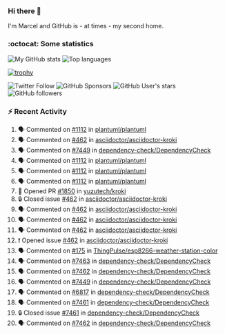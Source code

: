 ### Hi there 👋

I'm Marcel and GitHub is - at times - my second home.

<!--
**marcelstoer/marcelstoer** is a ✨ _special_ ✨ repository because its `README.md` (this file) appears on your GitHub profile.

Here are some ideas to get you started:

- 🔭 I’m currently working on ...
- 🌱 I’m currently learning ...
- 👯 I’m looking to collaborate on ...
- 🤔 I’m looking for help with ...
- 💬 Ask me about ...
- 📫 How to reach me: ...
- 😄 Pronouns: ...
- ⚡ Fun fact: ...
-->

### :octocat: Some statistics

<!-- https://github.com/anuraghazra/github-readme-stats -->

![My GitHub stats](https://github-readme-stats.vercel.app/api?username=marcelstoer&count_private=true&show_icons=true&hide_title=true)
![Top languages](https://github-readme-stats.vercel.app/api/top-langs/?username=marcelstoer&layout=compact&count_private=true&show_icons=true&hide_title=true&langs_count=10)

[![trophy](https://github-profile-trophy.vercel.app/?username=marcelstoer)](https://github.com/marcelstoer)

![Twitter Follow](https://img.shields.io/twitter/follow/frightanic?style=social)
![GitHub Sponsors](https://img.shields.io/github/sponsors/marcelstoer?style=social)
![GitHub User's stars](https://img.shields.io/github/stars/marcelstoer?style=social)
![GitHub followers](https://img.shields.io/github/followers/marcelstoer?style=social)

### :zap: Recent Activity

<!--START_SECTION:activity-->
1. 🗣 Commented on [#1112](https://github.com/plantuml/plantuml/issues/1112#issuecomment-2685640564) in [plantuml/plantuml](https://github.com/plantuml/plantuml)
2. 🗣 Commented on [#462](https://github.com/asciidoctor/asciidoctor-kroki/issues/462#issuecomment-2685639221) in [asciidoctor/asciidoctor-kroki](https://github.com/asciidoctor/asciidoctor-kroki)
3. 🗣 Commented on [#7449](https://github.com/dependency-check/DependencyCheck/issues/7449#issuecomment-2685524588) in [dependency-check/DependencyCheck](https://github.com/dependency-check/DependencyCheck)
4. 🗣 Commented on [#1112](https://github.com/plantuml/plantuml/issues/1112#issuecomment-2685469494) in [plantuml/plantuml](https://github.com/plantuml/plantuml)
5. 🗣 Commented on [#1112](https://github.com/plantuml/plantuml/issues/1112#issuecomment-2685413230) in [plantuml/plantuml](https://github.com/plantuml/plantuml)
6. 🗣 Commented on [#1112](https://github.com/plantuml/plantuml/issues/1112#issuecomment-2684189586) in [plantuml/plantuml](https://github.com/plantuml/plantuml)
7. 💪 Opened PR [#1850](https://github.com/yuzutech/kroki/pull/1850) in [yuzutech/kroki](https://github.com/yuzutech/kroki)
8. 🔒 Closed issue [#462](https://github.com/asciidoctor/asciidoctor-kroki/issues/462) in [asciidoctor/asciidoctor-kroki](https://github.com/asciidoctor/asciidoctor-kroki)
9. 🗣 Commented on [#462](https://github.com/asciidoctor/asciidoctor-kroki/issues/462#issuecomment-2682284950) in [asciidoctor/asciidoctor-kroki](https://github.com/asciidoctor/asciidoctor-kroki)
10. 🗣 Commented on [#462](https://github.com/asciidoctor/asciidoctor-kroki/issues/462#issuecomment-2682178070) in [asciidoctor/asciidoctor-kroki](https://github.com/asciidoctor/asciidoctor-kroki)
11. 🗣 Commented on [#462](https://github.com/asciidoctor/asciidoctor-kroki/issues/462#issuecomment-2682120357) in [asciidoctor/asciidoctor-kroki](https://github.com/asciidoctor/asciidoctor-kroki)
12. ❗ Opened issue [#462](https://github.com/asciidoctor/asciidoctor-kroki/issues/462) in [asciidoctor/asciidoctor-kroki](https://github.com/asciidoctor/asciidoctor-kroki)
13. 🗣 Commented on [#175](https://github.com/ThingPulse/esp8266-weather-station-color/issues/175#issuecomment-2680800009) in [ThingPulse/esp8266-weather-station-color](https://github.com/ThingPulse/esp8266-weather-station-color)
14. 🗣 Commented on [#7463](https://github.com/dependency-check/DependencyCheck/issues/7463#issuecomment-2678751041) in [dependency-check/DependencyCheck](https://github.com/dependency-check/DependencyCheck)
15. 🗣 Commented on [#7462](https://github.com/dependency-check/DependencyCheck/issues/7462#issuecomment-2678342129) in [dependency-check/DependencyCheck](https://github.com/dependency-check/DependencyCheck)
16. 🗣 Commented on [#7449](https://github.com/dependency-check/DependencyCheck/issues/7449#issuecomment-2678245032) in [dependency-check/DependencyCheck](https://github.com/dependency-check/DependencyCheck)
17. 🗣 Commented on [#6817](https://github.com/dependency-check/DependencyCheck/issues/6817#issuecomment-2677993851) in [dependency-check/DependencyCheck](https://github.com/dependency-check/DependencyCheck)
18. 🗣 Commented on [#7461](https://github.com/dependency-check/DependencyCheck/issues/7461#issuecomment-2677982508) in [dependency-check/DependencyCheck](https://github.com/dependency-check/DependencyCheck)
19. 🔒 Closed issue [#7461](https://github.com/dependency-check/DependencyCheck/issues/7461) in [dependency-check/DependencyCheck](https://github.com/dependency-check/DependencyCheck)
20. 🗣 Commented on [#7462](https://github.com/dependency-check/DependencyCheck/issues/7462#issuecomment-2677982031) in [dependency-check/DependencyCheck](https://github.com/dependency-check/DependencyCheck)
<!--END_SECTION:activity-->

